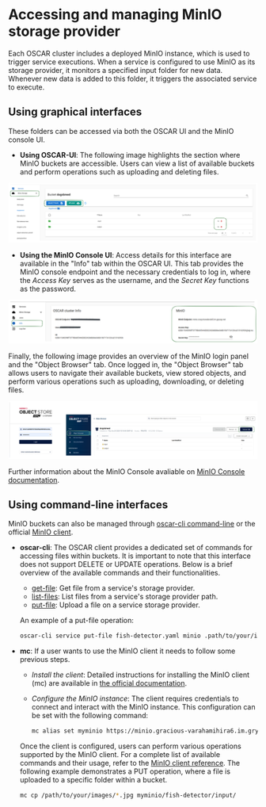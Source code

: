 # Accessing and managing MinIO storage provider

Each OSCAR cluster includes a deployed MinIO instance, which is used to trigger service executions. When a service is configured to use MinIO as its storage provider, it monitors a specified input folder for new data. Whenever new data is added to this folder, it triggers the associated service to execute. 

## Using graphical interfaces

These folders can be accessed via both the OSCAR UI and the MinIO console UI.

- **Using OSCAR-UI**: The following image highlights the section where MinIO buckets are accessible. Users can view a list of available buckets and perform operations such as uploading and deleting files.
  
![minio-buckets](images/bucket-list.png)

- **Using the MinIO Console UI**: Access details for this interface are available in the "Info" tab within the OSCAR UI. This tab provides the MinIO console endpoint and the necessary credentials to log in, where the *Access Key* serves as the username, and the *Secret Key* functions as the password.

![oscar-info](images/oscar-info.png)

Finally, the following image provides an overview of the MinIO login panel and the "Object Browser" tab. Once logged in, the "Object Browser" tab allows users to navigate their available buckets, view stored objects, and perform various operations such as uploading, downloading, or deleting files.

![oscar-info](images/minio-ui.png)

Further information about the MinIO Console avaliable on [MinIO Console documentation](https://min.io/docs/minio/linux/administration/minio-console.html).

## Using command-line interfaces

MinIO buckets can also be managed through [oscar-cli command-line](https://github.com/grycap/oscar-cli) or the official [MinIO client](https://min.io/docs/minio/linux/reference/minio-mc.html). 

- **oscar-cli**: The OSCAR client provides a dedicated set of commands for accessing files within buckets. It is important to note that this interface does not support DELETE or UPDATE operations. Below is a brief overview of the available commands and their functionalities.
  - [get-file](https://docs.oscar.grycap.net/oscar-cli/#get-file): Get file from a service's storage provider.
  - [list-files](https://docs.oscar.grycap.net/oscar-cli/#list-files): List files from a service's storage provider path.
  - [put-file](https://docs.oscar.grycap.net/oscar-cli/#put-file): Upload a file on a service storage provider.
  
  An example of a put-file operation:

  ``` bash
  oscar-cli service put-file fish-detector.yaml minio .path/to/your/images ./fish-detector/input/
  ```
  
- **mc**: If a user wants to use the MinIO client it needs to follow some previous steps.
  - *Install the client*: Detailed instructions for installing the MinIO client (mc) are available in [the official documentation](https://min.io/docs/minio/linux/reference/minio-mc.html#install-mc).
  - *Configure the MinIO instance*: The client requires credentials to connect and interact with the MinIO instance. This configuration can be set with the following command:
  
    ``` bash
    mc alias set myminio https://minio.gracious-varahamihira6.im.grycap.net YOUR-ACCESS-KEY YOUR-SECRET-KEY
    ```

  Once the client is configured, users can perform various operations supported by the MinIO client. For a complete list of available commands and their usage, refer to the [MinIO client reference](https://min.io/docs/minio/linux/reference/minio-mc.html#command-quick-reference). The following example demonstrates a PUT operation, where a file is uploaded to a specific folder within a bucket.

  ```bash
  mc cp /path/to/your/images/*.jpg myminio/fish-detector/input/
  ```
